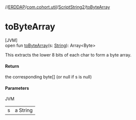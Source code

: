 //[ERDDAP](../../../index.md)/[com.cohort.util](../index.md)/[ScriptString2](index.md)/[toByteArray](to-byte-array.md)

# toByteArray

[JVM]\
open fun [toByteArray](to-byte-array.md)(s: [String](https://docs.oracle.com/en/java/javase/17/docs/api/java.base/java/lang/String.html)): Array&lt;Byte&gt;

This extracts the lower 8 bits of each char to form a byte array.

#### Return

the corresponding byte[] (or null if s is null)

#### Parameters

JVM

| | |
|---|---|
| s | a String |
